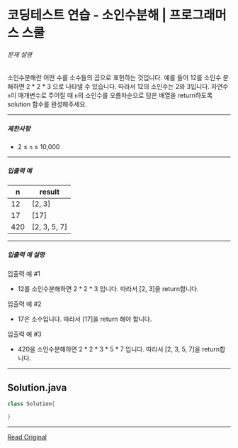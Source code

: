 # 코딩테스트 연습 - 소인수분해 | 프로그래머스 스쿨


###### 문제 설명

소인수분해란 어떤 수를 소수들의 곱으로 표현하는 것입니다. 예를 들어 12를 소인수 분해하면 2 \* 2 \* 3 으로 나타낼 수 있습니다. 따라서 12의 소인수는 2와 3입니다. 자연수 `n`이 매개변수로 주어질 때 `n`의 소인수를 오름차순으로 담은 배열을 return하도록 solution 함수를 완성해주세요.

---

##### 제한사항

* 2 ≤ `n` ≤ 10,000

---

##### 입출력 예

| n   | result         |
| --- | -------------- |
| 12  | \[2, 3\]       |
| 17  | \[17\]         |
| 420 | \[2, 3, 5, 7\] |

---

##### 입출력 예 설명

입출력 예 #1

* 12를 소인수분해하면 2 \* 2 \* 3 입니다. 따라서 \[2, 3\]을 return합니다.

입출력 예 #2

* 17은 소수입니다. 따라서 \[17\]을 return 해야 합니다.

입출력 예 #3

* 420을 소인수분해하면 2 \* 2 \* 3 \* 5 \* 7 입니다. 따라서 \[2, 3, 5, 7\]을 return합니다.


---
## Solution.java

```java
class Solution{

}
```

---
[Read Original](https://school.programmers.co.kr/learn/courses/30/lessons/120852)

